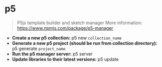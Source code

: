 # p5
> P5js template builder and sketch manager
> More information: <https://www.npmjs.com/package/p5-manager>
- **Create a new p5 collection:**
p5 new `collection_name`
- **Generate a new p5 project (should be run from collection directory):**
p5 generate `project_name`
- **Run the p5 manager server:**
p5 server
- **Update libraries to their latest versions:**
p5 update
